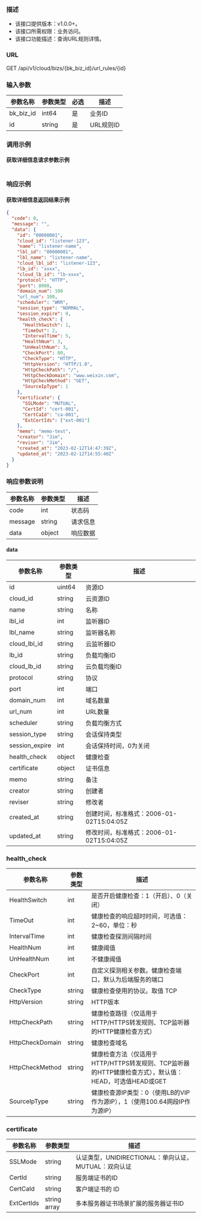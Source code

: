 ### 描述

- 该接口提供版本：v1.0.0+。
- 该接口所需权限：业务访问。
- 该接口功能描述：查询URL规则详情。

### URL

GET /api/v1/cloud/bizs/{bk_biz_id}/url_rules/{id}

### 输入参数

| 参数名称   | 参数类型 | 必选 | 描述     |
|-----------|--------|-----|----------|
| bk_biz_id | int64  | 是  | 业务ID    |
| id        | string | 是  | URL规则ID |

### 调用示例

#### 获取详细信息请求参数示例

```json
```

### 响应示例

#### 获取详细信息返回结果示例

```json
{
  "code": 0,
  "message": "",
  "data": {
    "id": "00000001",
    "cloud_id": "listener-123",
    "name": "listener-name",
    "lbl_id": "00000001",
    "lbl_name": "listener-name",
    "cloud_lbl_id": "listener-123",
    "lb_id": "xxxx",
    "cloud_lb_id": "lb-xxxx",
    "protocol": "HTTP",
    "port": 8080,
    "domain_num": 100
    "url_num": 100,
    "scheduler": "WRR",
    "session_type": "NORMAL",
    "session_expire": 0,
    "health_check": {
      "HealthSwitch": 1,
      "TimeOut": 2,
      "IntervalTime": 5,
      "HealthNum": 3,
      "UnHealthNum": 3,
      "CheckPort": 80,
      "CheckType": "HTTP",
      "HttpVersion": "HTTP/1.0",
      "HttpCheckPath": "/",
      "HttpCheckDomain": "www.weixin.com",
      "HttpCheckMethod": "GET",
      "SourceIpType": 1
    },
    "certificate": {
      "SSLMode": "MUTUAL",
      "CertId": "cert-001",
      "CertCaId": "ca-001",
      "ExtCertIds": ["ext-001"]
    },
    "memo": "memo-test",
    "creator": "Jim",
    "reviser": "Jim",
    "created_at": "2023-02-12T14:47:39Z",
    "updated_at": "2023-02-12T14:55:40Z"
  }
}
```

### 响应参数说明

| 参数名称 | 参数类型 | 描述    |
|---------|--------|---------|
| code    | int    | 状态码   |
| message | string | 请求信息 |
| data    | object | 响应数据 |

#### data

| 参数名称                | 参数类型         | 描述                                   |
|------------------------|----------------|---------------------------------------|
| id                     | uint64         | 资源ID                                 |
| cloud_id               | string         | 云资源ID                                |
| name                   | string         | 名称                                   |
| lbl_id                 | int            | 监听器ID                               |
| lbl_name               | string         | 监听器名称                              |
| cloud_lbl_id           | string         | 云监听器ID                             |
| lb_id                  | string         | 负载均衡ID                              |
| cloud_lb_id            | string         | 云负载均衡ID                            |
| protocol               | string         | 协议                                   |
| port                   | int            | 端口                                   |
| domain_num             | int            | 域名数量                                |
| url_num                | int            | URL数量                                |
| scheduler              | string         | 负载均衡方式                             |
| session_type           | string         | 会话保持类型                             |
| session_expire         | int            | 会话保持时间，0为关闭                     |
| health_check           | object         | 健康检查                                |
| certificate            | object         | 证书信息                                |
| memo                   | string         | 备注                                    |
| creator                | string         | 创建者                                  |
| reviser                | string         | 修改者                                  |
| created_at             | string         | 创建时间，标准格式：2006-01-02T15:04:05Z   |
| updated_at             | string         | 修改时间，标准格式：2006-01-02T15:04:05Z   |

### health_check

| 参数名称          | 参数类型 | 描述        |
|------------------|--------|-------------|
| HealthSwitch     | int    | 是否开启健康检查：1（开启）、0（关闭）  |
| TimeOut          | int    | 健康检查的响应超时时间，可选值：2~60，单位：秒 |
| IntervalTime     | int    | 健康检查探测间隔时间 |
| HealthNum        | int    | 健康阈值 |
| UnHealthNum      | int    | 不健康阈值 |
| CheckPort        | int    | 自定义探测相关参数。健康检查端口，默认为后端服务的端口 |
| CheckType        | string | 健康检查使用的协议。取值 TCP | HTTP | HTTPS | GRPC | PING | CUSTOM  |
| HttpVersion      | string | HTTP版本  |
| HttpCheckPath    | string | 健康检查路径（仅适用于HTTP/HTTPS转发规则、TCP监听器的HTTP健康检查方式） |
| HttpCheckDomain  | string | 健康检查域名 |
| HttpCheckMethod  | string | 健康检查方法（仅适用于HTTP/HTTPS转发规则、TCP监听器的HTTP健康检查方式），默认值：HEAD，可选值HEAD或GET |
| SourceIpType     | string | 健康检查源IP类型：0（使用LB的VIP作为源IP），1（使用100.64网段IP作为源IP） |

### certificate

| 参数名称     | 参数类型       | 描述          |
|-------------|--------------|---------------|
| SSLMode     | string       | 认证类型，UNIDIRECTIONAL：单向认证，MUTUAL：双向认证  |
| CertId      | string       | 服务端证书的ID  |
| CertCaId    | string       | 客户端证书的 ID |
| ExtCertIds  | string array | 多本服务器证书场景扩展的服务器证书ID |

